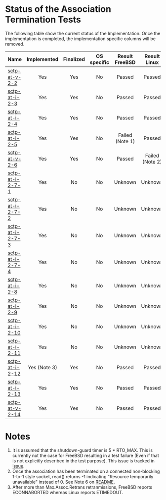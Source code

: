 # Status of the Association Termination Tests

The following table show the current status of the Implementation. Once the implementation is completed, the implementation specific columns will be removed.

| Name                                  | Implemented | Finalized | OS specific | Result FreeBSD | Result Linux   |
|:--------------------------------------|:-----------:|:---------:|:-----------:|:--------------:|:--------------:|
|[sctp-at-v-2-2](sctp-at-v-2-2.pkt)     | Yes         | Yes       | No          | Passed         | Passed         |
|[sctp-at-i-2-3](sctp-at-i-2-3.pkt)     | Yes         | Yes       | No          | Passed         | Passed         |
|[sctp-at-i-2-4](sctp-at-i-2-4.pkt)     | Yes         | Yes       | No          | Passed         | Passed         |
|[sctp-at-i-2-5](sctp-at-i-2-5.pkt)     | Yes         | Yes       | No          | Failed (Note 1)| Passed         |
|[sctp-at-v-2-6](sctp-at-v-2-6.pkt)     | Yes         | Yes       | No          | Passed         | Failed (Note 2)|
|[sctp-at-i-2-7-1](sctp-at-i-2-7-1.pkt) | Yes         | No        | No          | Unknown        | Unknown        |
|[sctp-at-i-2-7-2](sctp-at-i-2-7-2.pkt) | Yes         | No        | No          | Unknown        | Unknown        |
|[sctp-at-i-2-7-3](sctp-at-i-2-7-3.pkt) | Yes         | No        | No          | Unknown        | Unknown        |
|[sctp-at-i-2-7-4](sctp-at-i-2-7-4.pkt) | Yes         | No        | No          | Unknown        | Unknown        |
|[sctp-at-i-2-8](sctp-at-i-2-8.pkt)     | Yes         | No        | No          | Unknown        | Unknown        |
|[sctp-at-i-2-9](sctp-at-i-2-9.pkt)     | Yes         | No        | No          | Unknown        | Unknown        |
|[sctp-at-i-2-10](sctp-at-i-2-10.pkt)   | Yes         | No        | No          | Unknown        | Unknown        |
|[sctp-at-i-2-11](sctp-at-i-2-11.pkt)   | Yes         | No        | No          | Unknown        | Unknown        |
|[sctp-at-i-2-12](sctp-at-i-2-12.pkt)   | Yes (Note 3)| Yes       | No          | Passed         | Passed         |
|[sctp-at-i-2-13](sctp-at-i-2-13.pkt)   | Yes         | Yes       | No          | Passed         | Passed         |
|[sctp-at-v-2-14](sctp-at-v-2-14.pkt)   | Yes         | Yes       | No          | Passed         | Passed         |

# Notes

1. It is assumed that the shutdown-guard timer is 5 * RTO_MAX. This is currently not the case for FreeBSD resulting in a test failure (Even if that is not explicitly described in the test purpose). This issue is tracked in [issue](https://github.com/sctplab/SCTP_NKE_Yosemite/issues/6).
2. Once the association has been terminated on a connected non-blocking 1-to-1 style socket, read() returns -1 indicating "Resource temporarily unavailable" instead of 0. See Note 6 on [README](https://github.com/nplab/ETSI-SCTP-Conformance-Testsuite/blob/master/sctp-bdc-tests/README.md).
3. After more than Max.Assoc.Retrans retranmissions, FreeBSD reports ECONNABORTED whereas Linux reports ETIMEDOUT.
